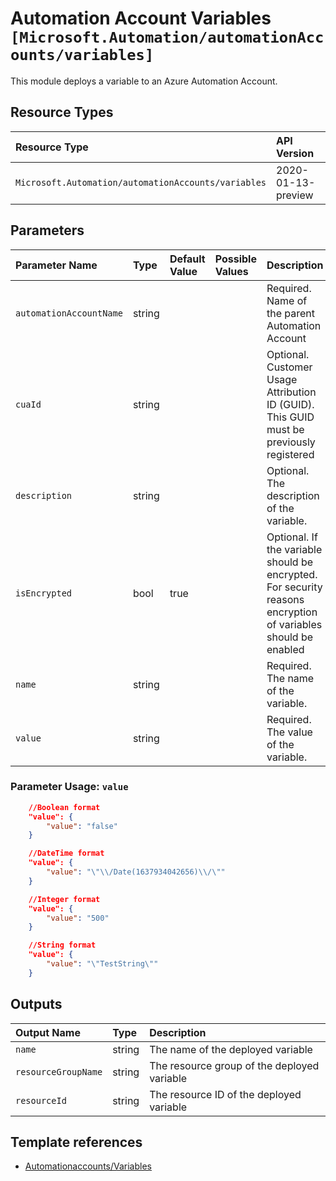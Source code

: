 # Automation Account Variables `[Microsoft.Automation/automationAccounts/variables]`

This module deploys a variable to an Azure Automation Account.

## Resource Types

| Resource Type | API Version |
| :-- | :-- |
| `Microsoft.Automation/automationAccounts/variables` | 2020-01-13-preview |

## Parameters

| Parameter Name | Type | Default Value | Possible Values | Description |
| :-- | :-- | :-- | :-- | :-- |
| `automationAccountName` | string |  |  | Required. Name of the parent Automation Account |
| `cuaId` | string |  |  | Optional. Customer Usage Attribution ID (GUID). This GUID must be previously registered |
| `description` | string |  |  | Optional. The description of the variable. |
| `isEncrypted` | bool | true |  | Optional. If the variable should be encrypted. For security reasons encryption of variables should be enabled|
| `name` | string |  |  | Required. The name of the variable. |
| `value` | string |  |  | Required. The value of the variable. |

### Parameter Usage: `value`

```json
    //Boolean format
    "value": {
        "value": "false"
    }

    //DateTime format
    "value": {
        "value": "\"\\/Date(1637934042656)\\/\""
    }

    //Integer format
    "value": {
        "value": "500"
    }

    //String format
    "value": {
        "value": "\"TestString\""
    }
```

## Outputs

| Output Name | Type | Description |
| :-- | :-- | :-- |
| `name` | string | The name of the deployed variable |
| `resourceGroupName` | string | The resource group of the deployed variable |
| `resourceId` | string | The resource ID of the deployed variable |

## Template references

- [Automationaccounts/Variables](https://docs.microsoft.com/en-us/azure/templates/Microsoft.Automation/2020-01-13-preview/automationAccounts/variables)
